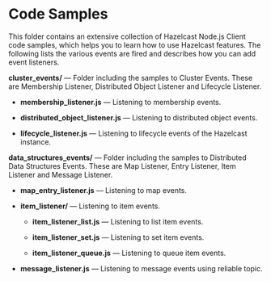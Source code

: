 # Code Samples

This folder contains an extensive collection of Hazelcast Node.js Client code samples, which helps you to learn how to use Hazelcast features. The following lists the various events are fired and describes how you can add event listeners.

**cluster_events/** —  Folder including the samples to Cluster Events. These are Membership Listener, Distributed Object Listener and Lifecycle Listener. 
    
   - **membership_listener.js** — Listening to membership events.

   - **distributed_object_listener.js** — Listening to distributed object events.

   - **lifecycle_listener.js** — Listening to lifecycle events of the Hazelcast instance.

**data_structures_events/** —  Folder including the samples to Distributed Data Structures Events. These are Map Listener, Entry Listener, Item Listener and Message Listener.

   - **map_entry_listener.js** — Listening to map events.

   - **item_listener/** — Listening to item events.
   
       - **item_listener_list.js** — Listening to list item events.
       
       - **item_listener_set.js** — Listening to set item events.
        
       - **item_listener_queue.js** — Listening to queue item events.

   - **message_listener.js** — Listening to message events using reliable topic.
